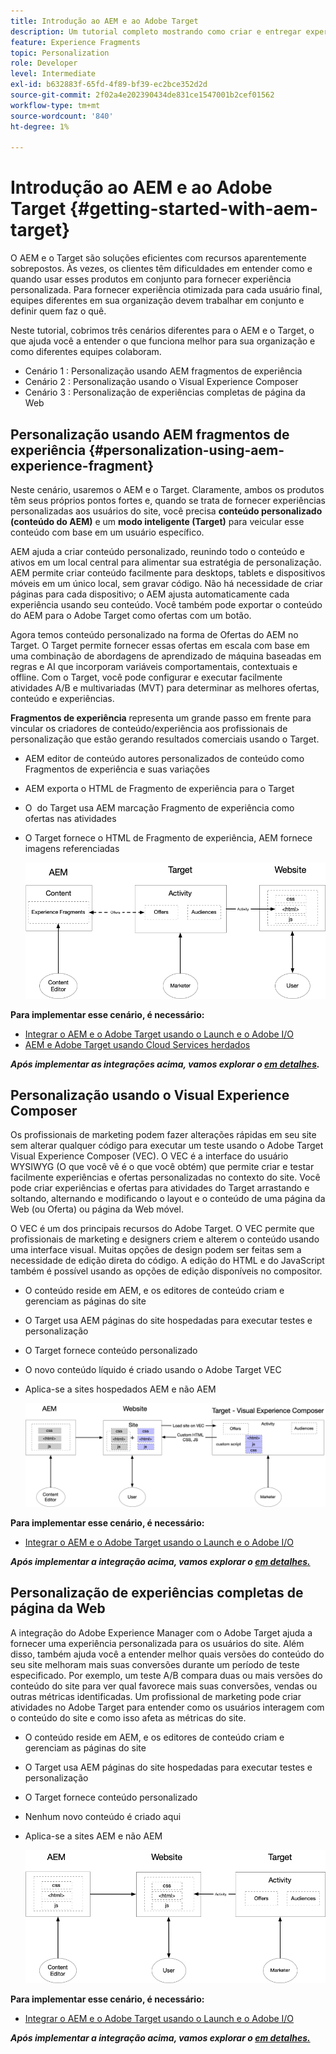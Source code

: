 ```yaml
---
title: Introdução ao AEM e ao Adobe Target
description: Um tutorial completo mostrando como criar e entregar experiências personalizadas usando o Adobe Experience Manager e o Adobe Target. Neste tutorial, você também aprenderá sobre diferentes personas envolvidas no processo de ponta a ponta e como elas colaboram entre si
feature: Experience Fragments
topic: Personalization
role: Developer
level: Intermediate
exl-id: b632883f-65fd-4f89-bf39-ec2bce352d2d
source-git-commit: 2f02a4e202390434de831ce1547001b2cef01562
workflow-type: tm+mt
source-wordcount: '840'
ht-degree: 1%

---
```


# Introdução ao AEM e ao Adobe Target {#getting-started-with-aem-target}

O AEM e o Target são soluções eficientes com recursos aparentemente sobrepostos. Às vezes, os clientes têm dificuldades em entender como e quando usar esses produtos em conjunto para fornecer experiência personalizada. Para fornecer experiência otimizada para cada usuário final, equipes diferentes em sua organização devem trabalhar em conjunto e definir quem faz o quê.

Neste tutorial, cobrimos três cenários diferentes para o AEM e o Target, o que ajuda você a entender o que funciona melhor para sua organização e como diferentes equipes colaboram.

* Cenário 1 : Personalização usando AEM fragmentos de experiência
* Cenário 2 : Personalização usando o Visual Experience Composer
* Cenário 3 : Personalização de experiências completas de página da Web

## Personalização usando AEM fragmentos de experiência {#personalization-using-aem-experience-fragment}

Neste cenário, usaremos o AEM e o Target. Claramente, ambos os produtos têm seus próprios pontos fortes e, quando se trata de fornecer experiências personalizadas aos usuários do site, você precisa **conteúdo personalizado (conteúdo do AEM)** e um **modo inteligente (Target)** para veicular esse conteúdo com base em um usuário específico.

AEM ajuda a criar conteúdo personalizado, reunindo todo o conteúdo e ativos em um local central para alimentar sua estratégia de personalização. AEM permite criar conteúdo facilmente para desktops, tablets e dispositivos móveis em um único local, sem gravar código. Não há necessidade de criar páginas para cada dispositivo; o AEM ajusta automaticamente cada experiência usando seu conteúdo. Você também pode exportar o conteúdo do AEM para o Adobe Target como ofertas com um botão.

Agora temos conteúdo personalizado na forma de Ofertas do AEM no Target. O Target permite fornecer essas ofertas em escala com base em uma combinação de abordagens de aprendizado de máquina baseadas em regras e AI que incorporam variáveis comportamentais, contextuais e offline.  Com o Target, você pode configurar e executar facilmente atividades A/B e multivariadas (MVT) para determinar as melhores ofertas, conteúdo e experiências.

**Fragmentos de experiência** representa um grande passo em frente para vincular os criadores de conteúdo/experiência aos profissionais de personalização que estão gerando resultados comerciais usando o Target.

* AEM editor de conteúdo autores personalizados de conteúdo como Fragmentos de experiência e suas variações
* AEM exporta o HTML de Fragmento de experiência para o Target &#x200B;
* O &#x200B; do Target usa AEM marcação Fragmento de experiência como ofertas nas atividades
* O Target fornece o HTML de Fragmento de experiência, AEM fornece imagens referenciadas

   ![Personalização usando o diagrama de fragmentos de experiência](assets/personalization-use-case-1/use-case-1-diagram.png)

**Para implementar esse cenário, é necessário:**

* [Integrar o AEM e o Adobe Target usando o Launch e o Adobe I/O](./implementation.md#integrating-aem-target-options)
* [AEM e Adobe Target usando Cloud Services herdados](./implementation.md#integrating-aem-target-options)

***Após implementar as integrações acima, vamos explorar o [em detalhes](./personalization-use-case-1.md).***

## Personalização usando o Visual Experience Composer

Os profissionais de marketing podem fazer alterações rápidas em seu site sem alterar qualquer código para executar um teste usando o Adobe Target Visual Experience Composer (VEC). O VEC é a interface do usuário WYSIWYG (O que você vê é o que você obtém) que permite criar e testar facilmente experiências e ofertas personalizadas no contexto do site. Você pode criar experiências e ofertas para atividades do Target arrastando e soltando, alternando e modificando o layout e o conteúdo de uma página da Web (ou Oferta) ou página da Web móvel.

O VEC é um dos principais recursos do Adobe Target. O VEC permite que profissionais de marketing e designers criem e alterem o conteúdo usando uma interface visual. Muitas opções de design podem ser feitas sem a necessidade de edição direta do código. A edição do HTML e do JavaScript também é possível usando as opções de edição disponíveis no compositor.

* O conteúdo reside em AEM, e os editores de conteúdo criam e gerenciam as páginas do site
* O Target usa AEM páginas do site hospedadas para executar testes e personalização
* O Target fornece conteúdo personalizado
* O novo conteúdo líquido é criado usando o Adobe Target VEC
* Aplica-se a sites hospedados AEM e não AEM

   ![Personalização usando o diagrama do Visual Experience Composer](assets/personalization-use-case-3/use-case-diagram-3.png)

**Para implementar esse cenário, é necessário:**

* [Integrar o AEM e o Adobe Target usando o Launch e o Adobe I/O](./implementation.md#integrating-aem-target-options)

***Após implementar a integração acima, vamos explorar o [em detalhes.](./personalization-use-case-3.md)***

## Personalização de experiências completas de página da Web

A integração do Adobe Experience Manager com o Adobe Target ajuda a fornecer uma experiência personalizada para os usuários do site. Além disso, também ajuda você a entender melhor quais versões do conteúdo do seu site melhoram mais suas conversões durante um período de teste especificado. Por exemplo, um teste A/B compara duas ou mais versões do conteúdo do site para ver qual favorece mais suas conversões, vendas ou outras métricas identificadas. Um profissional de marketing pode criar atividades no Adobe Target para entender como os usuários interagem com o conteúdo do site e como isso afeta as métricas do site.

* O conteúdo reside em AEM, e os editores de conteúdo criam e gerenciam as páginas do site
* O Target usa AEM páginas do site hospedadas para executar testes e personalização
* O Target fornece conteúdo personalizado
* Nenhum novo conteúdo é criado aqui
* Aplica-se a sites AEM e não AEM

   ![diagrama](assets/personalization-use-case-2/use-case-2-diagram.png)

**Para implementar esse cenário, é necessário:**

* [Integrar o AEM e o Adobe Target usando o Launch e o Adobe I/O](./implementation.md#integrating-aem-target-options)

***Após implementar a integração acima, vamos explorar o [em detalhes.](./personalization-use-case-2.md)***
